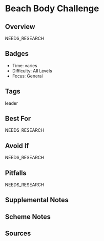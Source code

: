 # Beach Body Challenge


## Overview
NEEDS_RESEARCH

## Badges
- Time: varies
- Difficulty: All Levels
- Focus: General

## Tags
leader

## Best For
NEEDS_RESEARCH

## Avoid If
NEEDS_RESEARCH

## Pitfalls
NEEDS_RESEARCH

## Supplemental Notes


## Scheme Notes


## Sources

